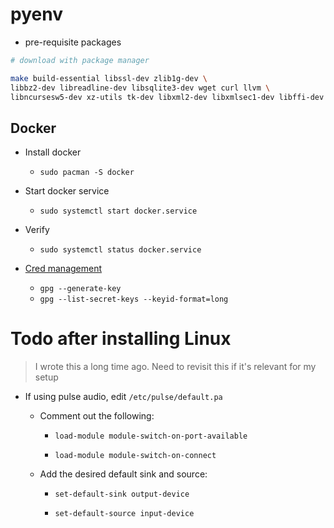 # pyenv

- pre-requisite packages

```sh
# download with package manager

make build-essential libssl-dev zlib1g-dev \
libbz2-dev libreadline-dev libsqlite3-dev wget curl llvm \
libncursesw5-dev xz-utils tk-dev libxml2-dev libxmlsec1-dev libffi-dev liblzma-dev
```

## Docker

- Install docker

  - `sudo pacman -S docker`

- Start docker service

  - `sudo systemctl start docker.service`

- Verify

  - `sudo systemctl status docker.service`

- [Cred management](https://docs.docker.com/desktop/get-started/#credentials-management-for-linux-users)
  - `gpg --generate-key`
  - `gpg --list-secret-keys --keyid-format=long`

# Todo after installing Linux

> I wrote this a long time ago. Need to revisit this if it's relevant for my setup

- If using pulse audio, edit `/etc/pulse/default.pa`

  - Comment out the following:

    - `load-module module-switch-on-port-available`

    - `load-module module-switch-on-connect`

  - Add the desired default sink and source:

    - `set-default-sink output-device`

    - `set-default-source input-device`
